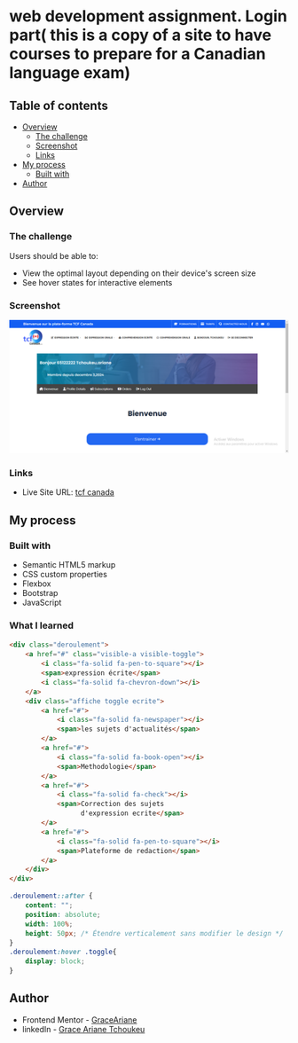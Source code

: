 # web development assignment. Login part( this is a copy of a site to have courses to prepare for a Canadian language exam)

## Table of contents

- [Overview](#overview)
  - [The challenge](#the-challenge)
  - [Screenshot](#screenshot)
  - [Links](#links)
- [My process](#my-process)
  - [Built with](#built-with)
- [Author](#author)


## Overview

### The challenge

Users should be able to:

- View the optimal layout depending on their device's screen size
- See hover states for interactive elements

### Screenshot

![](images/rendu.png)



### Links

- Live Site URL: [tcf canada](https://tp-web-tailwind.vercel.app/)

## My process

### Built with

- Semantic HTML5 markup
- CSS custom properties
- Flexbox
- Bootstrap
- JavaScript


### What I learned


```html
<div class="deroulement">
    <a href="#" class="visible-a visible-toggle">
        <i class="fa-solid fa-pen-to-square"></i>
        <span>expression écrite</span>
        <i class="fa-solid fa-chevron-down"></i>
    </a>
    <div class="affiche toggle ecrite">
        <a href="#">
            <i class="fa-solid fa-newspaper"></i>
            <span>les sujets d'actualités</span>
        </a>
        <a href="#">
            <i class="fa-solid fa-book-open"></i>
            <span>Methodologie</span>
        </a>
        <a href="#">
            <i class="fa-solid fa-check"></i>
            <span>Correction des sujets 
                  d'expression ecrite</span>
        </a>
        <a href="#">
            <i class="fa-solid fa-pen-to-square"></i>
            <span>Plateforme de redaction</span>
        </a>
    </div>
</div>
```
```css
.deroulement::after {
    content: "";
    position: absolute;
    width: 100%;
    height: 50px; /* Étendre verticalement sans modifier le design */
}
.deroulement:hover .toggle{
    display: block;
}
```

## Author

- Frontend Mentor - [GraceAriane](https://www.frontendmentor.io/profile/GraceAriane)
- linkedIn - [Grace Ariane Tchoukeu](https://www.linkedin.com/in/grace-ariane-tchoukeu)